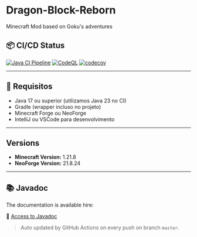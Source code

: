 # Dragon-Block-Reborn
Minecraft Mod based on Goku's adventures

## 📦 CI/CD Status

[![Java CI Pipeline](https://github.com/RGerva/Dragon-Block-Reborn/actions/workflows/ci-pipeline.yml/badge.svg?branch=master)](https://github.com/RGerva/Dragon-Block-Reborn/actions/workflows/ci-pipeline.yml)
[![CodeQL](https://github.com/RGerva/Dragon-Block-Reborn/actions/workflows/github-code-scanning/codeql/badge.svg?branch=master)](https://github.com/RGerva/Dragon-Block-Reborn/actions/workflows/github-code-scanning/codeql)
[![codecov](https://codecov.io/gh/RGerva/Dragon-Block-Reborn/branch/main/graph/badge.svg)](https://codecov.io/gh/RGerva/Dragon-Block-Reborn)

---

## 🔧 Requisitos

- Java 17 ou superior (utilizamos Java 23 no CI)
- Gradle (wrapper incluso no projeto)
- Minecraft Forge ou NeoForge
- IntelliJ ou VSCode para desenvolvimento

---

## Versions

<!--version-info-start-->
- **Minecraft Version:** 1.21.8
- **NeoForge Version:** 21.8.24
<!--version-info-end-->

---

## 📚 Javadoc

The documentation is available hire:

🔗 [Access to Javadoc](https://rgerva.github.io/Dragon-Block-Reborn/)

> Auto updated by GitHub Actions on every push on branch `master`.
